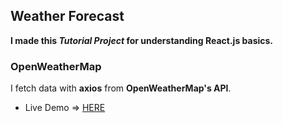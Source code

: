 ## Weather Forecast

**I made this *Tutorial Project* for understanding React.js basics.**

### OpenWeatherMap

I fetch data with **axios** from **OpenWeatherMap's API**.

- Live Demo => [HERE](http://see-how-is-istanbul.surge.sh/)
